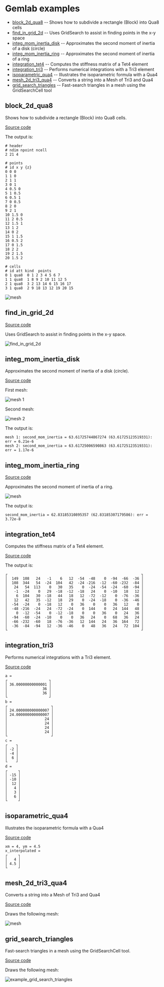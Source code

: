 # Gemlab examples

* [block_2d_qua8](#block_2d_qua8) -- Shows how to subdivide a rectangle (Block) into Qua8 cells
* [find_in_grid_2d](#find_in_grid_2d) -- Uses GridSearch to assist in finding points in the x-y space
* [integ_mom_inertia_disk](#integ_mom_inertia_disk) -- Approximates the second moment of inertia of a disk (circle)
* [integ_mom_inertia_ring](#integ_mom_inertia_ring) -- Approximates the second moment of inertia of a ring
* [integration_tet4](#integration_tet4) -- Computes the stiffness matrix of a Tet4 element
* [integration_tri3](#integration_tri3) -- Performs numerical integrations with a Tri3 element
* [isoparametric_qua4](#isoparametric_qua4) -- Illustrates the isoparametric formula with a Qua4
* [mesh_2d_tri3_qua4](#mesh_2d_tri3_qua4) -- Converts a string into a Mesh of Tri3 and Qua4
* [grid_search_triangles](#grid_search_triangles) -- Fast-search triangles in a mesh using the GridSearchCell tool

## block_2d_qua8

Shows how to subdivide a rectangle (Block) into Qua8 cells.

[Source code](https://github.com/cpmech/gemlab/blob/main/examples/block_2d_qua8.rs)

The output is:

```text
# header
# ndim npoint ncell
2 21 4

# points
# id x y {z}
0 0 0
1 1 0
2 1 1
3 0 1
4 0.5 0
5 1 0.5
6 0.5 1
7 0 0.5
8 2 0
9 2 1
10 1.5 0
11 2 0.5
12 1.5 1
13 1 2
14 0 2
15 1 1.5
16 0.5 2
17 0 1.5
18 2 2
19 2 1.5
20 1.5 2

# cells
# id att kind  points
0 1 qua8  0 1 2 3 4 5 6 7
1 1 qua8  1 8 9 2 10 11 12 5
2 1 qua8  3 2 13 14 6 15 16 17
3 1 qua8  2 9 18 13 12 19 20 15
```

![mesh](https://github.com/cpmech/gemlab/raw/main/data/figures/example_block_2d_qua8.svg)

## find_in_grid_2d

[Source code](https://github.com/cpmech/gemlab/blob/main/examples/find_in_grid_2d.rs)

Uses GridSearch to assist in finding points in the x-y space.

![find_in_grid_2d](https://github.com/cpmech/gemlab/raw/main/data/figures/example_find_in_grid_2d.svg)

## integ_mom_inertia_disk

Approximates the second moment of inertia of a disk (circle).

[Source code](https://github.com/cpmech/gemlab/blob/main/examples/integ_mom_inertia_disk.rs)

First mesh:

![mesh 1](https://github.com/cpmech/gemlab/raw/main/data/figures/example_mom_inertia_disk_1.svg)

Second mesh:

![mesh 2](https://github.com/cpmech/gemlab/raw/main/data/figures/example_mom_inertia_disk_2.svg)

The output is:

```text
mesh 1: second_mom_inertia = 63.61725744867274 (63.61725123519331): err = 6.21e-6
mesh 2: second_mom_inertia = 63.61725006590863 (63.61725123519331): err = 1.17e-6
```

## integ_mom_inertia_ring

[Source code](https://github.com/cpmech/gemlab/blob/main/examples/integ_mom_inertia_ring.rs)

Approximates the second moment of inertia of a ring.

![mesh](https://github.com/cpmech/gemlab/raw/main/data/figures/example_mom_inertia_ring.svg)

The output is:

```text
second_mom_inertia = 62.83185310895357 (62.83185307179586): err = 3.72e-8
```

## integration_tet4

Computes the stiffness matrix of a Tet4 element.

[Source code](https://github.com/cpmech/gemlab/blob/main/examples/integration_tet4.rs)

The output is:

```text
┌                                                             ┐
│  149  108   24   -1    6   12  -54  -48    0  -94  -66  -36 │
│  108  344   54  -24  104   42  -24 -216  -12  -60 -232  -84 │
│   24   54  113    0   30   35    0  -24  -54  -24  -60  -94 │
│   -1  -24    0   29  -18  -12  -18   24    0  -10   18   12 │
│    6  104   30  -18   44   18   12  -72  -12    0  -76  -36 │
│   12   42   35  -12   18   29    0  -24  -18    0  -36  -46 │
│  -54  -24    0  -18   12    0   36    0    0   36   12    0 │
│  -48 -216  -24   24  -72  -24    0  144    0   24  144   48 │
│    0  -12  -54    0  -12  -18    0    0   36    0   24   36 │
│  -94  -60  -24  -10    0    0   36   24    0   68   36   24 │
│  -66 -232  -60   18  -76  -36   12  144   24   36  164   72 │
│  -36  -84  -94   12  -36  -46    0   48   36   24   72  104 │
└                                                             ┘
```

## integration_tri3

Performs numerical integrations with a Tri3 element.

[Source code](https://github.com/cpmech/gemlab/blob/main/examples/integration_tri3.rs)

```text
a =
┌                   ┐
│ 36.00000000000001 │
│                36 │
│                36 │
└                   ┘
b =
┌                    ┐
│ 24.000000000000007 │
│ 24.000000000000007 │
│                 24 │
│                 24 │
│                 24 │
│                 24 │
└                    ┘
c =
┌    ┐
│ -2 │
│ -4 │
│  6 │
└    ┘
d =
┌     ┐
│ -15 │
│ -10 │
│  12 │
│   4 │
│   3 │
│   6 │
└     ┘
```

## isoparametric_qua4

Illustrates the isoparametric formula with a Qua4

[Source code](https://github.com/cpmech/gemlab/blob/main/examples/isoparametric_qua4.rs)

```text
xm = 4, ym = 4.5
x_interpolated =
┌     ┐
│   4 │
│ 4.5 │
└     ┘
```

## mesh_2d_tri3_qua4

Converts a string into a Mesh of Tri3 and Qua4

[Source code](https://github.com/cpmech/gemlab/blob/main/examples/mesh_2d_tri3_qua4.rs)

Draws the following mesh:

![mesh](https://github.com/cpmech/gemlab/raw/main/data/figures/example_mesh_2d_tri3_qua4.svg)

## grid_search_triangles

Fast-search triangles in a mesh using the GridSearchCell tool.

[Source code](https://github.com/cpmech/gemlab/blob/main/examples/grid_search_triangles.rs)

Draws the following mesh:

![example_grid_search_triangles](https://github.com/cpmech/gemlab/raw/main/data/figures/example_grid_search_triangles.svg)
